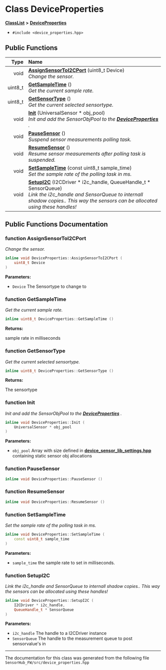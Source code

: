 

# Class DeviceProperties



[**ClassList**](annotated.md) **>** [**DeviceProperties**](classDeviceProperties.md)





* `#include <device_properties.hpp>`





































## Public Functions

| Type | Name |
| ---: | :--- |
|  void | [**AssignSensorToI2CPort**](#function-assignsensortoi2cport) (uint8\_t Device) <br>_Change the sensor._  |
|  uint8\_t | [**GetSampleTime**](#function-getsampletime) () <br>_Get the current sample rate._  |
|  uint8\_t | [**GetSensorType**](#function-getsensortype) () <br>_Get the current selected sensortype._  |
|  void | [**Init**](#function-init) (UniversalSensor \* obj\_pool) <br>_Init and add the SensorObjPool to the_ [_**DeviceProperties**_](classDeviceProperties.md) _._ |
|  void | [**PauseSensor**](#function-pausesensor) () <br>_Suspend sensor measurements polling task._  |
|  void | [**ResumeSensor**](#function-resumesensor) () <br>_Resume sensor measurements after polling task is suspended._  |
|  void | [**SetSampleTime**](#function-setsampletime) (const uint8\_t sample\_time) <br>_Set the sample rate of the polling task in ms._  |
|  void | [**SetupI2C**](#function-setupi2c) (I2CDriver \* i2c\_handle, QueueHandle\_t \* SensorQueue) <br>_Link the i2c\_handle and SensorQueue to internall shadow copies.. This way the sensors can be allocated using these handles!_  |




























## Public Functions Documentation




### function AssignSensorToI2CPort 

_Change the sensor._ 
```C++
inline void DeviceProperties::AssignSensorToI2CPort (
    uint8_t Device
) 
```





**Parameters:**


* `Device` The Sensortype to change to 




        



### function GetSampleTime 

_Get the current sample rate._ 
```C++
inline uint8_t DeviceProperties::GetSampleTime () 
```





**Returns:**

sample rate in milliseconds 





        



### function GetSensorType 

_Get the current selected sensortype._ 
```C++
inline uint8_t DeviceProperties::GetSensorType () 
```





**Returns:**

The sensortype 





        



### function Init 

_Init and add the SensorObjPool to the_ [_**DeviceProperties**_](classDeviceProperties.md) _._
```C++
inline void DeviceProperties::Init (
    UniversalSensor * obj_pool
) 
```





**Parameters:**


* `obj_pool` Array with size defined in [**device\_sensor\_lib\_settings.hpp**](device__sensor__lib__settings_8hpp.md) containing static sensor obj allocations 




        



### function PauseSensor 

```C++
inline void DeviceProperties::PauseSensor () 
```






### function ResumeSensor 

```C++
inline void DeviceProperties::ResumeSensor () 
```






### function SetSampleTime 

_Set the sample rate of the polling task in ms._ 
```C++
inline void DeviceProperties::SetSampleTime (
    const uint8_t sample_time
) 
```





**Parameters:**


* `sample_time` the sample rate to set in milliseconds. 




        



### function SetupI2C 

_Link the i2c\_handle and SensorQueue to internall shadow copies.. This way the sensors can be allocated using these handles!_ 
```C++
inline void DeviceProperties::SetupI2C (
    I2CDriver * i2c_handle,
    QueueHandle_t * SensorQueue
) 
```





**Parameters:**


* `i2c_handle` The handle to a I2CDriver instance 
* `SensorQueue` The handle to the measurement queue to post sensorvalue's in 




        

------------------------------
The documentation for this class was generated from the following file `SensorHub_FW/src/device_properties.hpp`

